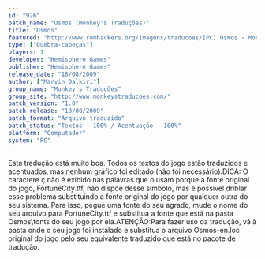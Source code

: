 ```yaml
---
id: "926"
patch_name: "Osmos (Monkey's Traduções)"
title: "Osmos"
featured: "http://www.romhackers.org/imagens/traducoes/[PC] Osmos - Monkey's Traduções - 1.jpg"
type: ["Quebra-cabeças"]
players: 1
developer: "Hemisphere Games"
publisher: "Hemisphere Games"
release_date: "18/08/2009"
author: ["Marvin Dalkiri"]
group_name: "Monkey's Traduções"
group_site: "http://www.monkeystraducoes.com/"
patch_version: "1.0"
patch_release: "18/08/2009"
patch_format: "Arquivo traduzido"
patch_status: "Textos - 100% / Acentuação - 100%"
platform: "Computador"
system: "PC"
---
```


Esta tradução está muito boa. Todos os textos do jogo estão traduzidos e acentuados, mas nenhum gráfico foi editado (não foi necessário).DICA: O caractere ç não é exibido nas palavras que o usam porque a fonte original do jogo, FortuneCity.ttf, não dispõe desse símbolo, mas é possível driblar esse problema substituindo a fonte original do jogo por qualquer outra do seu sistema. Para isso, pegue uma fonte do seu agrado, mude o nome do seu arquivo para FortuneCity.ttf e substitua a fonte que está na pasta Osmos\fonts do seu jogo por ela.ATENÇÃO:Para fazer uso da tradução, vá à pasta onde o seu jogo foi instalado e substitua o arquivo Osmos-en.loc original do jogo pelo seu equivalente traduzido que está no pacote de tradução.